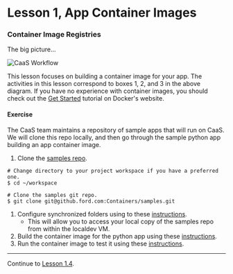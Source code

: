 # Lesson 1, App Container Images

### Container Image Registries

The big picture...

![CaaS Workflow](https://github.ford.com/Containers/localdev/blob/master/docs/images/CaaS-LocalDev.png)

This lesson focuses on building a container image for your app. The activities in this lesson correspond to boxes 1, 2, and 3 in the above diagram. If you have no experience with container images, you should check out the [Get Started](https://docs.docker.com/get-started/) tutorial on Docker's website.

#### Exercise

The CaaS team maintains a repository of sample apps that will run on CaaS. We will clone this repo locally, and then go through the sample python app building an app container image.

1. Clone the [samples repo](https://github.ford.com/Containers/samples).
```
# Change directory to your project workspace if you have a preferred one.
$ cd ~/workspace

# Clone the samples git repo.
$ git clone git@github.ford.com:Containers/samples.git

```
1. Configure synchronized folders using to these [instructions](https://github.ford.com/Containers/samples/tree/master/python#configure-synchronized-folders).
   - This will allow you to access your local copy of the samples repo from within the localdev VM.
1. Build the container image for the python app using these [instructions](https://github.ford.com/Containers/samples/tree/master/python#build-container-image).
1. Run the container image to test it using these [instructions](https://github.ford.com/Containers/samples/blob/master/python/README.md#running-the-container-image-locally).

---  

Continue to [Lesson 1.4](./lesson1.4.md).